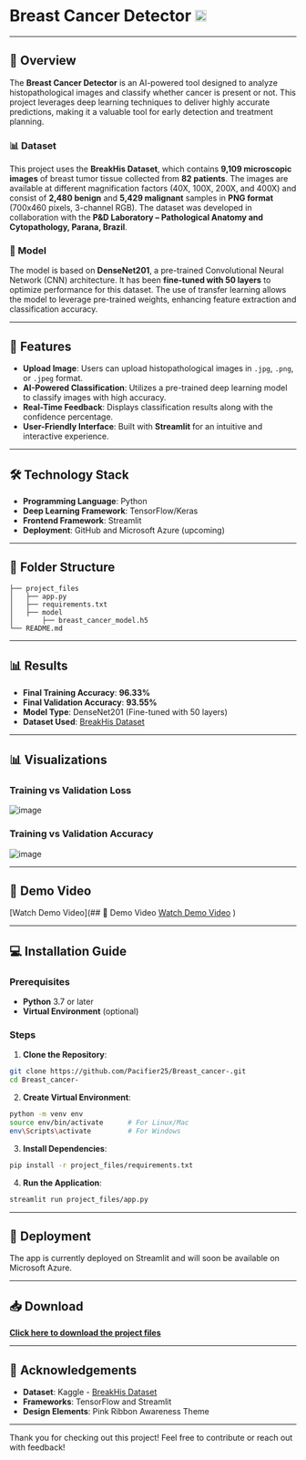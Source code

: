 # Breast Cancer Detector <img src="https://github.com/user-attachments/assets/d3d84ba3-55d0-4f1d-80f4-812ff1da65e9" width="20" height="20">

---

## 🌟 Overview
The **Breast Cancer Detector** is an AI-powered tool designed to analyze histopathological images and classify whether cancer is present or not. This project leverages deep learning techniques to deliver highly accurate predictions, making it a valuable tool for early detection and treatment planning.

### 📊 Dataset
This project uses the **BreakHis Dataset**, which contains **9,109 microscopic images** of breast tumor tissue collected from **82 patients**. The images are available at different magnification factors (40X, 100X, 200X, and 400X) and consist of **2,480 benign** and **5,429 malignant** samples in **PNG format** (700x460 pixels, 3-channel RGB). The dataset was developed in collaboration with the **P&D Laboratory – Pathological Anatomy and Cytopathology, Parana, Brazil**.

### 🧠 Model
The model is based on **DenseNet201**, a pre-trained Convolutional Neural Network (CNN) architecture. It has been **fine-tuned with 50 layers** to optimize performance for this dataset. The use of transfer learning allows the model to leverage pre-trained weights, enhancing feature extraction and classification accuracy.

---

## 🎯 Features
- **Upload Image**: Users can upload histopathological images in `.jpg`, `.png`, or `.jpeg` format.  
- **AI-Powered Classification**: Utilizes a pre-trained deep learning model to classify images with high accuracy.  
- **Real-Time Feedback**: Displays classification results along with the confidence percentage.  
- **User-Friendly Interface**: Built with **Streamlit** for an intuitive and interactive experience.  

---

## 🛠️ Technology Stack
- **Programming Language**: Python  
- **Deep Learning Framework**: TensorFlow/Keras  
- **Frontend Framework**: Streamlit  
- **Deployment**: GitHub and Microsoft Azure (upcoming)  

---

## 📂 Folder Structure
```
├── project_files
│   ├── app.py
│   ├── requirements.txt
│   ├── model
│       ├── breast_cancer_model.h5
└── README.md
```

---

## 📊 Results
- **Final Training Accuracy**: **96.33%**  
- **Final Validation Accuracy**: **93.55%**  
- **Model Type**: DenseNet201 (Fine-tuned with 50 layers)  
- **Dataset Used**: [BreakHis Dataset](https://www.kaggle.com/datasets/ambarish/breakhis)  

---

## 📊 Visualizations

### **Training vs Validation Loss**
![image](https://github.com/user-attachments/assets/eb2e46bd-4f41-45ed-9f34-2186998a63df)

### **Training vs Validation Accuracy**
![image](https://github.com/user-attachments/assets/9eb701c3-9ddd-4906-9f95-d28809569d04)

---

## 🎥 Demo Video
[Watch Demo Video](## 🎥 Demo Video
[Watch Demo Video](https://drive.google.com/file/d/YOUR_FILE_ID/view?usp=sharing)
)

---

## 💻 Installation Guide

### Prerequisites
- **Python** 3.7 or later  
- **Virtual Environment** (optional)  

### Steps
1. **Clone the Repository**:
```bash
git clone https://github.com/Pacifier25/Breast_cancer-.git
cd Breast_cancer-
```
2. **Create Virtual Environment**:
```bash
python -m venv env
source env/bin/activate      # For Linux/Mac
env\Scripts\activate         # For Windows
```
3. **Install Dependencies**:
```bash
pip install -r project_files/requirements.txt
```
4. **Run the Application**:
```bash
streamlit run project_files/app.py
```

---

## 🚀 Deployment
The app is currently deployed on Streamlit and will soon be available on Microsoft Azure.

---

## 📥 Download
**[Click here to download the project files](https://github.com/Pacifier25/Breast_cancer-/archive/refs/heads/main.zip)**

---

## 🙏 Acknowledgements
- **Dataset**: Kaggle - [BreakHis Dataset](https://www.kaggle.com/datasets/ambarish/breakhis)  
- **Frameworks**: TensorFlow and Streamlit  
- **Design Elements**: Pink Ribbon Awareness Theme  

---

Thank you for checking out this project! Feel free to contribute or reach out with feedback!
